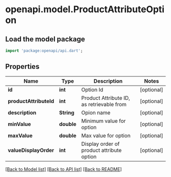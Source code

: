 # openapi.model.ProductAttributeOption

## Load the model package
```dart
import 'package:openapi/api.dart';
```

## Properties
Name | Type | Description | Notes
------------ | ------------- | ------------- | -------------
**id** | **int** | Option Id | [optional] 
**productAttributeId** | **int** | Product Attribute ID, as retrievable from | [optional] 
**description** | **String** | Opion name | [optional] 
**minValue** | **double** | Minimum value for option | [optional] 
**maxValue** | **double** | Max value for option | [optional] 
**valueDisplayOrder** | **int** | Display order of product attribute option | [optional] 

[[Back to Model list]](../README.md#documentation-for-models) [[Back to API list]](../README.md#documentation-for-api-endpoints) [[Back to README]](../README.md)


